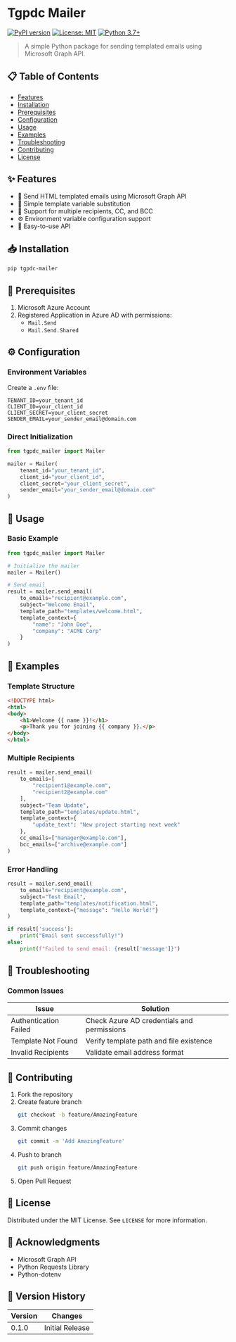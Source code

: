 # Tgpdc Mailer

[![PyPI version](https://badge.fury.io/py/ms-template-mailer.svg)](https://badge.fury.io/py/ms-template-mailer)
[![License: MIT](https://img.shields.io/badge/License-MIT-yellow.svg)](https://opensource.org/licenses/MIT)
[![Python 3.7+](https://img.shields.io/badge/python-3.7+-blue.svg)](https://www.python.org/downloads/)

> A simple Python package for sending templated emails using Microsoft Graph API.

## 📋 Table of Contents

- [Features](#-features)
- [Installation](#-installation)
- [Prerequisites](#-prerequisites)
- [Configuration](#-configuration)
- [Usage](#-usage)
- [Examples](#-examples)
- [Troubleshooting](#-troubleshooting)
- [Contributing](#-contributing)
- [License](#-license)

## ✨ Features

- 📧 Send HTML templated emails using Microsoft Graph API
- 🔄 Simple template variable substitution
- 👥 Support for multiple recipients, CC, and BCC
- ⚙️ Environment variable configuration support
- 🚀 Easy-to-use API

## 📥 Installation

```bash
pip tgpdc-mailer
```

## 📝 Prerequisites

1. Microsoft Azure Account
2. Registered Application in Azure AD with permissions:
   - `Mail.Send`
   - `Mail.Send.Shared`

## ⚙️ Configuration

### Environment Variables

Create a `.env` file:

```env
TENANT_ID=your_tenant_id
CLIENT_ID=your_client_id
CLIENT_SECRET=your_client_secret
SENDER_EMAIL=your_sender_email@domain.com
```

### Direct Initialization

```python
from tgpdc_mailer import Mailer

mailer = Mailer(
    tenant_id="your_tenant_id",
    client_id="your_client_id",
    client_secret="your_client_secret",
    sender_email="your_sender_email@domain.com"
)
```

## 🚀 Usage

### Basic Example

```python
from tgpdc_mailer import Mailer

# Initialize the mailer
mailer = Mailer()

# Send email
result = mailer.send_email(
    to_emails="recipient@example.com",
    subject="Welcome Email",
    template_path="templates/welcome.html",
    template_context={
        "name": "John Doe",
        "company": "ACME Corp"
    }
)
```

## 📝 Examples

### Template Structure

```html
<!DOCTYPE html>
<html>
<body>
    <h1>Welcome {{ name }}!</h1>
    <p>Thank you for joining {{ company }}.</p>
</body>
</html>
```

### Multiple Recipients

```python
result = mailer.send_email(
    to_emails=[
        "recipient1@example.com",
        "recipient2@example.com"
    ],
    subject="Team Update",
    template_path="templates/update.html",
    template_context={
        "update_text": "New project starting next week"
    },
    cc_emails=["manager@example.com"],
    bcc_emails=["archive@example.com"]
)
```

### Error Handling

```python
result = mailer.send_email(
    to_emails="recipient@example.com",
    subject="Test Email",
    template_path="templates/notification.html",
    template_context={"message": "Hello World!"}
)

if result['success']:
    print("Email sent successfully!")
else:
    print(f"Failed to send email: {result['message']}")
```

## 🔧 Troubleshooting

### Common Issues

| Issue | Solution |
|-------|----------|
| Authentication Failed | Check Azure AD credentials and permissions |
| Template Not Found | Verify template path and file existence |
| Invalid Recipients | Validate email address format |

## 🤝 Contributing

1. Fork the repository
2. Create feature branch
   ```bash
   git checkout -b feature/AmazingFeature
   ```
3. Commit changes
   ```bash
   git commit -m 'Add AmazingFeature'
   ```
4. Push to branch
   ```bash
   git push origin feature/AmazingFeature
   ```
5. Open Pull Request

## 📄 License

Distributed under the MIT License. See `LICENSE` for more information.


## 🙏 Acknowledgments

- Microsoft Graph API
- Python Requests Library
- Python-dotenv

## 📝 Version History

| Version | Changes |
|---------|---------|
| 0.1.0   | Initial Release |